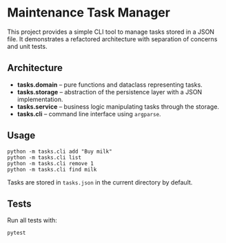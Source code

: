 # Maintenance Task Manager

This project provides a simple CLI tool to manage tasks stored in a JSON file. It demonstrates a refactored architecture with separation of concerns and unit tests.

## Architecture

- **tasks.domain** – pure functions and dataclass representing tasks.
- **tasks.storage** – abstraction of the persistence layer with a JSON implementation.
- **tasks.service** – business logic manipulating tasks through the storage.
- **tasks.cli** – command line interface using `argparse`.

## Usage

```
python -m tasks.cli add "Buy milk"
python -m tasks.cli list
python -m tasks.cli remove 1
python -m tasks.cli find milk
```

Tasks are stored in `tasks.json` in the current directory by default.

## Tests

Run all tests with:

```
pytest
```
